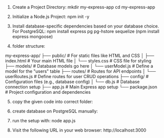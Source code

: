 1. Create a Project Directory:
mkdir my-express-app
cd my-express-app


2. Initialize a Node.js Project:
npm init -y



3. Install database-specific dependencies based on your database choice.
For PostgreSQL:
npm install express pg pg-hstore sequelize (npm install express mongoose)


4. folder structure:

my-express-app/
├── public/                  # For static files like HTML and CSS
│   ├── index.html           # Your main HTML file
│   └── styles.css           # CSS file for styling
├── models/                  # Database models go here
│   └── userModel.js         # Define a model for the "users" table
├── routes/                  # Routes for API endpoints
│   └── userRoutes.js        # Define routes for user CRUD operations
├── config/                  # Configuration files (e.g., database config)
│   └── db.js                # Database connection setup
├── app.js                   # Main Express app setup
└── package.json             # Project configuration and dependencies

5. copy the given code into correct folder:


6. create database on PostgreSQL manually:


7. run the setup with:
node app.js


8. Visit the following URL in your web browser:
http://localhost:3000


